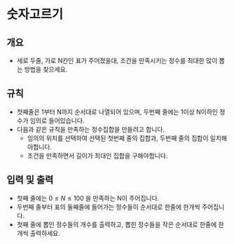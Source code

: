 숫자고르기
===
## 개요
+ 세로 두줄, 가로 N칸인 표가 주어졌을대, 조건을 만족시키는 정수를 최대한 많이 뽑는 방법을 찾으세요.
## 규칙
+ 첫째줄은 1부터 N까지 순서대로 나열되어 있으며, 두번째 줄에는 1이상 N이하인 정수가 임의로 들어있습니다.
+ 다음과 같은 규칙을 만족하는 정수집합을 만들려고 합니다.
    + 임의의 위치를 선택하여 선택된 첫번째 줄의 집합과, 두번째 줄의 집합이 일치해야합니다.
    + 조건을 만족하면서 길이가 최대인 집합을 구해야합니다.
## 입력 및 출력
+ 첫째 줄에는 $0 \le N \le 100$ 을 만족하는 N이 주어집니다.
+ 두번째 줄부터 표의 둘째줄에 들어가는 정수들이 순서대로 한줄에 한개씩 주어집니다.
+ 첫째 줄에 뽑인 정수들의 개수를 출력하고, 뽑힌 정수들을 작은 순서대로 한줄에 한개씩 출력하세요.